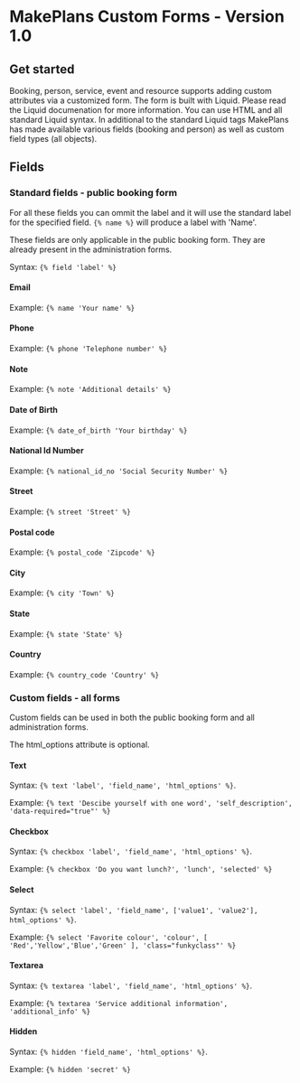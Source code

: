 # MakePlans Custom Forms - Version 1.0

## Get started

Booking, person, service, event and resource supports adding custom attributes via a customized form. The form is built with Liquid. Please read the Liquid documenation for more information. You can use HTML and all standard Liquid syntax. In additional to the standard Liquid tags MakePlans has made available various fields (booking and person) as well as custom field types (all objects).

## Fields

### Standard fields - public booking form

For all these fields you can ommit the label and it will use the standard label for the specified field. `{% name %}` will produce a label with 'Name'.

These fields are only applicable in the public booking form. They are already present in the administration forms.

Syntax: `{% field 'label' %}`

#### Email

Example: `{% name 'Your name' %}`

#### Phone

Example: `{% phone 'Telephone number' %}`

#### Note

Example: `{% note 'Additional details' %}`

#### Date of Birth

Example: `{% date_of_birth 'Your birthday' %}`

#### National Id Number

Example: `{% national_id_no 'Social Security Number' %}`

#### Street

Example: `{% street 'Street' %}`

#### Postal code

Example: `{% postal_code 'Zipcode' %}`

#### City

Example: `{% city 'Town' %}`

#### State

Example: `{% state 'State' %}`

#### Country

Example: `{% country_code 'Country' %}`

### Custom fields - all forms

Custom fields can be used in both the public booking form and all administration forms.

The html_options attribute is optional.

#### Text

Syntax: `{% text 'label', 'field_name', 'html_options' %}`.

Example: `{% text 'Descibe yourself with one word', 'self_description', 'data-required="true"' %}`

#### Checkbox

Syntax: `{% checkbox 'label', 'field_name', 'html_options' %}`.

Example: `{% checkbox 'Do you want lunch?', 'lunch', 'selected' %}`

#### Select

Syntax: `{% select 'label', 'field_name', ['value1', 'value2'], html_options' %}`.

Example: `{% select 'Favorite colour', 'colour', [ 'Red','Yellow','Blue','Green' ], 'class="funkyclass"' %}`

#### Textarea

Syntax: `{% textarea 'label', 'field_name', 'html_options' %}`.

Example: `{% textarea 'Service additional information', 'additional_info' %}`

#### Hidden

Syntax: `{% hidden 'field_name', 'html_options' %}`.

Example: `{% hidden 'secret' %}`